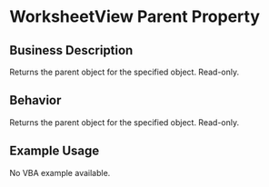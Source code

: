 # WorksheetView Parent Property

## Business Description
Returns the parent object for the specified object. Read-only.

## Behavior
Returns the parent object for the specified object. Read-only.

## Example Usage
No VBA example available.